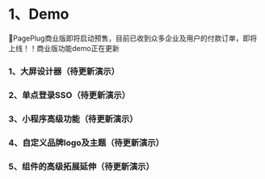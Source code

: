 # 1、Demo

📣PagePlug商业版即将启动预售，目前已收到众多企业及用户的付款订单，即将上线！！商业版功能demo正在更新



### 1、大屏设计器（待更新演示）









### 2、单点登录SSO（待更新演示）









### 3、小程序高级功能（待更新演示）











### 4、自定义品牌logo及主题（待更新演示）

&#x20; &#x20;







### 5、组件的高级拓展延伸（待更新演示）

&#x20;&#x20;







